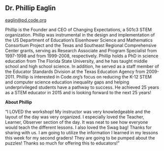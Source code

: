 ## Dr. Phillip Eaglin

[eaglin@pd.code.org](mailto:eaglin@pd.code.org)

Phillip is the Founder and CEO of Changing Expectations, a 501c3 STEM organization. Phillip was instrumental in the design and implementation of the US Department of Education’s Eisenhower Science and Mathematics Consortium Project and the Texas and Southeast Regional Comprehensive Center grants, serving as Research Associate and Program Specialist from 1997-1998 and from 1999-2008, respectively. Phillip holds a PhD in science education from The Florida State University, and he has taught middle school and high school science. In addition, he served as a staff member of the Educator Standards Division at the Texas Education Agency from 2009-2011. Phillip is interested in Code.org’s focus on reducing the K-12 STEM and computer science education inequality gaps and helping underprivileged students have a pathway to success. He achieved 25 years as a STEM educator in 2015 and is looking forward to the next 25 years!

**About Phillip**

“I LOVED the workshop! My instructor was very knowledgeable and the layout of the day was very organized. I especially loved the Teacher, Learner, Observer section of the day. It was neat to see how everyone would teach the different lessons. I also loved the Swag bag! Thanks for sharing with us. I am going to utilize the information I learned in my lessons this week for my second graders! They are going to be pumped about the puzzles! Thanks so much for offering this to educators!”

